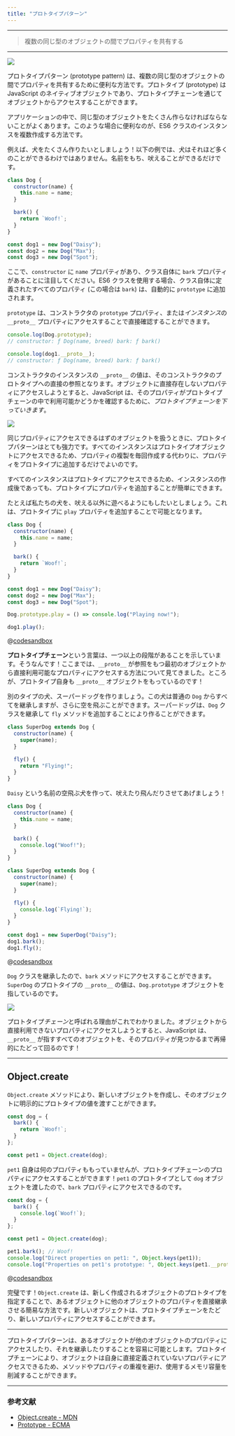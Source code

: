 ```yaml
---
title: "プロトタイプパターン"
---
```


---

> 複数の同じ型のオブジェクトの間でプロパティを共有する

---

![](/images/learning-patterns/prototype-pattern-1280w.jpg)

プロトタイプパターン (prototype pattern) は、複数の同じ型のオブジェクトの間でプロパティを共有するために便利な方法です。プロトタイプ (prototype) は JavaScript のネイティブオブジェクトであり、プロトタイプチェーンを通じてオブジェクトからアクセスすることができます。

アプリケーションの中で、同じ型のオブジェクトをたくさん作らなければならないことがよくあります。このような場合に便利なのが、ES6 クラスのインスタンスを複数作成する方法です。

例えば、犬をたくさん作りたいとしましょう！以下の例では、犬はそれほど多くのことができるわけではありません。名前をもち、吠えることができるだけです。

```js
class Dog {
  constructor(name) {
    this.name = name;
  }

  bark() {
    return `Woof!`;
  }
}

const dog1 = new Dog("Daisy");
const dog2 = new Dog("Max");
const dog3 = new Dog("Spot");
```

ここで、`constructor` に `name` プロパティがあり、クラス自体に `bark` プロパティがあることに注目してください。ES6 クラスを使用する場合、クラス自体に定義されたすべてのプロパティ (この場合は `bark`) は、自動的に `prototype` に追加されます。

`prototype` は、コンストラクタの `prototype` プロパティ、または*インスタンス*の `__proto__` プロパティにアクセスすることで直接確認することができます。

```js
console.log(Dog.prototype);
// constructor: ƒ Dog(name, breed) bark: ƒ bark()

console.log(dog1.__proto__);
// constructor: ƒ Dog(name, breed) bark: ƒ bark()
```

コンストラクタのインスタンスの `__proto__` の値は、そのコンストラクタのプロトタイプへの直接の参照となります。オブジェクトに直接存在しないプロパティにアクセスしようとすると、JavaScript は、そのプロパティがプロトタイプチェーンの中で利用可能かどうかを確認するために、*プロトタイプチェーンを下っていきます*。

![](/images/learning-patterns/prototype-pattern-1.png)

同じプロパティにアクセスできるはずのオブジェクトを扱うときに、プロトタイプパターンはとても強力です。すべてのインスタンスはプロトタイプオブジェクトにアクセスできるため、プロパティの複製を毎回作成する代わりに、プロパティをプロトタイプに追加するだけでよいのです。

すべてのインスタンスはプロトタイプにアクセスできるため、インスタンスの作成後であっても、プロトタイプにプロパティを追加することが簡単にできます。

たとえば私たちの犬を、吠える以外に遊べるようにもしたいとしましょう。これは、プロトタイプに `play` プロパティを追加することで可能となります。

```js:index.js
class Dog {
  constructor(name) {
    this.name = name;
  }

  bark() {
    return `Woof!`;
  }
}

const dog1 = new Dog("Daisy");
const dog2 = new Dog("Max");
const dog3 = new Dog("Spot");

Dog.prototype.play = () => console.log("Playing now!");

dog1.play();
```

@[codesandbox](https://codesandbox.io/embed/eloquent-turing-v42kr)

**プロトタイプチェーン**という言葉は、一つ以上の段階があることを示しています。そうなんです！ここまでは、`__proto__` が参照をもつ最初のオブジェクトから直接利用可能なプロパティにアクセスする方法について見てきました。ところが、プロトタイプ自身も `__proto__` オブジェクトをもっているのです！

別のタイプの犬、スーパードッグを作りましょう。この犬は普通の `Dog` からすべてを継承しますが、さらに空を飛ぶことができます。スーパードッグは、`Dog` クラスを継承して `fly` メソッドを追加することにより作ることができます。

```js
class SuperDog extends Dog {
  constructor(name) {
    super(name);
  }

  fly() {
    return "Flying!";
  }
}
```

`Daisy` という名前の空飛ぶ犬を作って、吠えたり飛んだりさせてあげましょう！

```js:index.js
class Dog {
  constructor(name) {
    this.name = name;
  }

  bark() {
    console.log("Woof!");
  }
}

class SuperDog extends Dog {
  constructor(name) {
    super(name);
  }

  fly() {
    console.log(`Flying!`);
  }
}

const dog1 = new SuperDog("Daisy");
dog1.bark();
dog1.fly();
```

@[codesandbox](https://codesandbox.io/embed/hopeful-poitras-vuch6)

`Dog` クラスを継承したので、`bark` メソッドにアクセスすることができます。`SuperDog` のプロトタイプの `__proto__` の値は、`Dog.prototype` オブジェクトを指しているのです。

![](/images/learning-patterns/prototype-pattern-2.png)

プロトタイプ*チェーン*と呼ばれる理由がこれでわかりました。オブジェクトから直接利用できないプロパティにアクセスしようとすると、JavaScript は、`__proto__` が指すすべてのオブジェクトを、そのプロパティが見つかるまで再帰的にたどって回るのです！

---

## Object.create

`Object.create` メソッドにより、新しいオブジェクトを作成し、そのオブジェクトに明示的にプロトタイプの値を渡すことができます。

```js
const dog = {
  bark() {
    return `Woof!`;
  }
};

const pet1 = Object.create(dog);
```

`pet1` 自身は何のプロパティももっていませんが、プロトタイプチェーンのプロパティにアクセスすることができます！`pet1` のプロトタイプとして `dog` オブジェクトを渡したので、`bark` プロパティにアクセスできるのです。

```js:index.js
const dog = {
  bark() {
    console.log(`Woof!`);
  }
};

const pet1 = Object.create(dog);

pet1.bark(); // Woof!
console.log("Direct properties on pet1: ", Object.keys(pet1));
console.log("Properties on pet1's prototype: ", Object.keys(pet1.__proto__));
```

@[codesandbox](https://codesandbox.io/embed/funny-wing-w38zk)

完璧です！`Object.create` は、新しく作成されるオブジェクトのプロトタイプを指定することで、あるオブジェクトに他のオブジェクトのプロパティを直接継承させる簡易な方法です。新しいオブジェクトは、プロトタイプチェーンをたどり、新しいプロパティにアクセスすることができます。

---

プロトタイプパターンは、あるオブジェクトが他のオブジェクトのプロパティにアクセスしたり、それを継承したりすることを容易に可能とします。プロトタイプチェーンにより、オブジェクトは自身に直接定義されていないプロパティにアクセスできるため、メソッドやプロパティの重複を避け、使用するメモリ容量を削減することができます。

---

### 参考文献

* [Object.create - MDN](https://developer.mozilla.org/en-US/docs/Web/JavaScript/Reference/Global_Objects/Object/create)
* [Prototype - ECMA](https://www.ecma-international.org/ecma-262/5.1/#sec-4.3.5)
